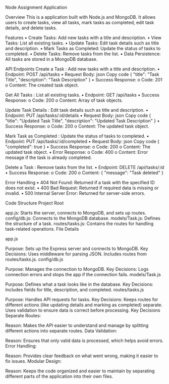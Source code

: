 Node Assignment Application

Overview
This is a application built with Node.js and MongoDB. It allows users to create tasks, view all tasks, mark tasks as completed, edit task details, and delete tasks.


Features
•	Create Tasks: Add new tasks with a title and description.
•	View Tasks: List all existing tasks.
•	Update Tasks: Edit task details such as title and description.
•	Mark Tasks as Completed: Update the status of tasks to completed.
•	Delete Tasks: Remove tasks from the list.
•	Data Persistence: All tasks are stored in a MongoDB database.

API Endpoints
Create a Task : Add new tasks with a title and description.
•	Endpoint: POST /api/tasks
•	Request Body:
json
Copy code
{
  "title": "Task Title",
  "description": "Task Description"
}
•	Success Response:
o	Code: 201
o	Content: The created task object.

Get All Tasks : List all existing tasks.
•	Endpoint: GET /api/tasks
•	Success Response:
o	Code: 200
o	Content: Array of task objects.

Update Task Details : Edit task details such as title and description.
•	Endpoint: PUT /api/tasks/:id/details
•	Request Body:
json
Copy code
{
  "title": "Updated Task Title",
  "description": "Updated Task Description"
}
•	Success Response:
o	Code: 200
o	Content: The updated task object.

Mark Task as Completed : Update the status of tasks to completed.
•	Endpoint: PUT /api/tasks/:id/completed
•	Request Body:
json
Copy code
{
  "completed": true
}
•	Success Response:
o	Code: 200
o	Content: The updated task object.
•	Error Response:
o	Code: 400
o	Content: Error message if the task is already completed.

Delete a Task : Remove tasks from the list.
•	Endpoint: DELETE /api/tasks/:id
•	Success Response:
o	Code: 200
o	Content: { "message": "Task deleted" }

Error Handling
•	404 Not Found: Returned if a task with the specified ID does not exist.
•	400 Bad Request: Returned if required data is missing or invalid.
•	500 Internal Server Error: Returned for server-side errors.

Code Structure
Project Root

app.js: Starts the server, connects to MongoDB, and sets up routes.
config/db.js: Connects to the MongoDB database.
models/Task.js: Defines the structure of a task.
routes/tasks.js: Contains the routes for handling task-related operations.
File Details

app.js

Purpose: Sets up the Express server and connects to MongoDB.
Key Decisions:
Uses middleware for parsing JSON.
Includes routes from routes/tasks.js.
config/db.js

Purpose: Manages the connection to MongoDB.
Key Decisions:
Logs connection errors and stops the app if the connection fails.
models/Task.js

Purpose: Defines what a task looks like in the database.
Key Decisions:
Includes fields for title, description, and completed.
routes/tasks.js

Purpose: Handles API requests for tasks.
Key Decisions:
Keeps routes for different actions (like updating details and marking as completed) separate.
Uses validation to ensure data is correct before processing.
Key Decisions
Separate Routes:

Reason: Makes the API easier to understand and manage by splitting different actions into separate routes.
Data Validation:

Reason: Ensures that only valid data is processed, which helps avoid errors.
Error Handling:

Reason: Provides clear feedback on what went wrong, making it easier to fix issues.
Modular Design:

Reason: Keeps the code organized and easier to maintain by separating different parts of the application into their own files.
